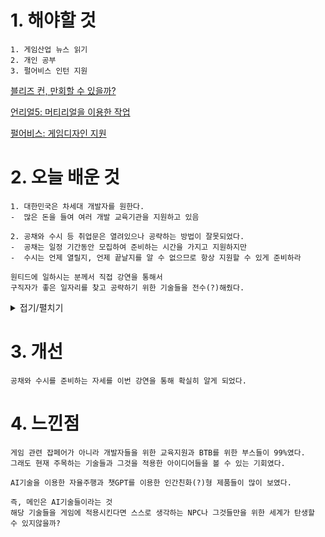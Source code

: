 # 1. 해야할 것
```
1. 게임산업 뉴스 읽기
2. 개인 공부
3. 펄어비스 인턴 지원
```
[블리즈 컨, 만회할 수 있을까?](https://www.gamemeca.com/view.php?gid=1742679)

[언리얼5: 머티리얼을 이용한 작업](https://dev.epicgames.com/community/learning/courses/7wR/unreal-engine-53ee42/yGR7/unreal-engine-c28e27)

[펄어비스: 게임디자인 지원](https://www.pearlabyss.com/ko-KR/Company/Careers/detail?_jobOpeningNo=448)

# 2. 오늘 배운 것
```
1. 대한민국은 차세대 개발자를 원한다.
-  많은 돈을 들여 여러 개발 교육기관을 지원하고 있음

2. 공채와 수시 등 취업문은 열려있으나 공략하는 방법이 잘못되었다.
-  공채는 일정 기간동안 모집하여 준비하는 시간을 가지고 지원하지만
-  수시는 언제 열릴지, 언제 끝날지를 알 수 없으므로 항상 지원할 수 있게 준비하라

원티드에 일하시는 분께서 직접 강연을 통해서
구직자가 좋은 일자리를 찾고 공략하기 위한 기술들을 전수(?)해줬다.
```
<details>
<summary>접기/펼치기</summary>

![image](https://github.com/JM94Ent/TIL-WIL/assets/143363550/2aa7ab25-c096-4da2-966a-8824ced82191)
</details>

# 3. 개선
```
공채와 수시를 준비하는 자세를 이번 강연을 통해 확실히 알게 되었다.
```

# 4. 느낀점
```
게임 관련 잡페어가 아니라 개발자들을 위한 교육지원과 BTB를 위한 부스들이 99%였다.
그래도 현재 주목하는 기술들과 그것을 적용한 아이디어들을 볼 수 있는 기회였다.

AI기술을 이용한 자율주행과 챗GPT를 이용한 인간친화(?)형 제품들이 많이 보였다.

즉, 메인은 AI기술들이라는 것
해당 기술들을 게임에 적용시킨다면 스스로 생각하는 NPC나 그것들만을 위한 세계가 탄생할 수 있지않을까?
```


